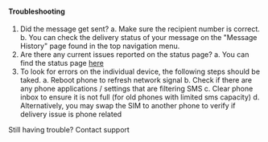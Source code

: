 #### Troubleshooting
1. Did the message get sent?
	a. Make sure the recipient number is correct.
	b. You can check the delivery status of your message on the "Message History" page found in the top navigation menu.
2. Are there any current issues reported on the status page?
	a. You can find the status page [here](https://www.google.com)
3. To look for errors on the individual device, the following steps should be taked.
	a. Reboot phone to refresh network signal
	b. Check if there are any phone applications / settings that are filtering SMS
	c. Clear phone inbox to ensure it is not full (for old phones with limited sms capacity)
	d. Alternatively, you may swap the SIM to another phone to verify if delivery issue is phone related

Still having trouble?
Contact support
